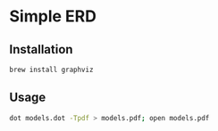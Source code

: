 # Simple ERD

## Installation

```bash
brew install graphviz
```

## Usage

```bash
dot models.dot -Tpdf > models.pdf; open models.pdf
```
